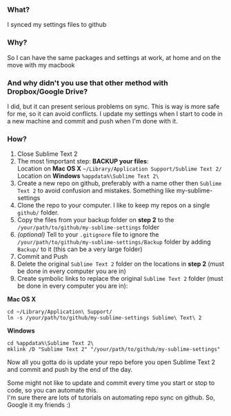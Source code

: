 ### What?

I synced my settings files to github

### Why?

So I can have the same packages and settings at work, at home and on the move with my macbook

### And why didn't you use that other method with Dropbox/Google Drive?

I did, but it can present serious problems on sync. This is way is more safe for me, so it can avoid conflicts.
I update my settings when I start to code in a new machine and commit and push when I'm done with it.

### How?

1. Close Sublime Text 2
2. The most !important step: **BACKUP your files**:<br/>
Location on **Mac OS X** `~/Library/Application Support/Sublime Text 2/`<br/>
Location on **Windows** `%appdata%\Sublime Text 2\`
3. Create a new repo on github, preferably with a name other then `Sublime Text 2` 
to avoid confusion and mistakes. Something like my-sublime-settings
4. Clone the repo to your computer. I like to keep my repos on a single `github/` folder.
5. Copy the files from your backup folder on **step 2** to the `/your/path/to/github/my-sublime-settings` folder
6. _(optional)_ Tell to your `.gitignore` file to ignore the `/your/path/to/github/my-sublime-settings/Backup` folder 
by adding `Backup/` to it (this can be a very large folder)
7. Commit and Push
8. Delete the original `Sublime Text 2` folder on the locations in **step 2** (must be done in every computer you are in)
9. Create symbolic links to replace the original `Sublime Text 2` folder (must be done in every computer you are in):

**Mac OS X**<br/>

    cd ~/Library/Application\ Support/
    ln -s /your/path/to/github/my-sublime-settings Sublime\ Text\ 2

**Windows**<br/>

    cd %appdata%\Sublime Text 2\
    mklink /D "Sublime Text 2" "/your/path/to/github/my-sublime-settings"

Now all you gotta do is update your repo before you open Sublime Text 2 and commit and push by the end of the day.

Some might not like to update and commit every time you start or stop to code, so you can automate this.<br/>
I'm sure there are lots of tutorials on automating repo sync on github. So, Google it my friends :)

